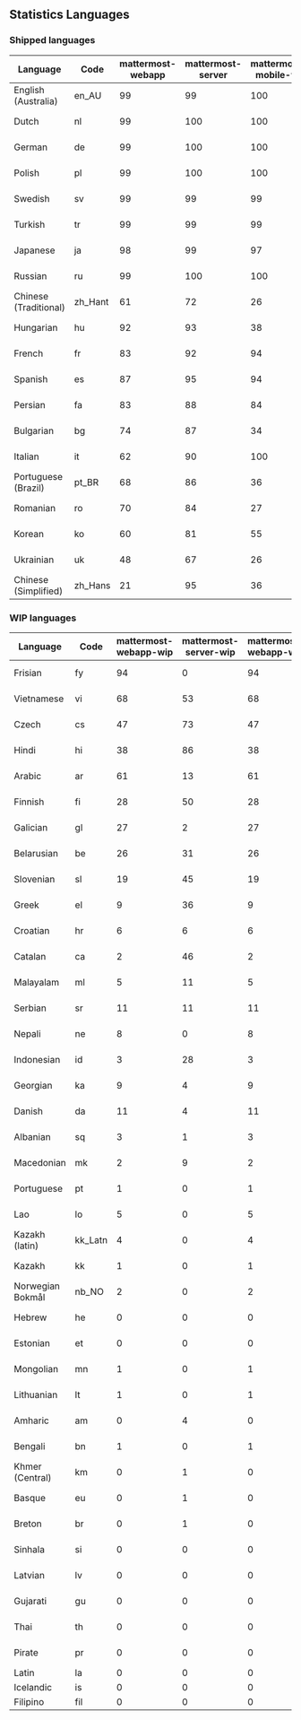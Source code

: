 ## Statistics Languages ##
###  Shipped languages  ###
|Language|Code|mattermost-webapp|mattermost-server|mattermost-mobile-v2|mattermost-desktop|focalboard-webapp|playbooks-webapp|Total|Last Modified|
|---|---|---|---|---|---|---|---|---|---|
|English (Australia)|en_AU| 99| 99| 100| 100| 100| 99| 99|2023-02-08T21:09:23.098490Z|
|Dutch|nl| 99| 100| 100| 100| 99| 99| 99|2023-02-08T21:10:14.206847Z|
|German|de| 99| 100| 100| 100| 100| 100| 99|2023-02-08T21:09:16.522274Z|
|Polish|pl| 99| 100| 100| 100| 100| 100| 99|2023-02-08T21:10:20.285584Z|
|Swedish|sv| 99| 99| 99| 100| 99| 98| 98|2023-02-08T21:10:45.732573Z|
|Turkish|tr| 99| 99| 99| 100| 99| 99| 98|2023-02-08T21:10:51.583512Z|
|Japanese|ja| 98| 99| 97| 99| 99| 98| 98|2023-02-08T21:10:01.516101Z|
|Russian|ru| 99| 100| 100| 100| 69| 59| 96|2023-02-08T21:10:39.422613Z|
|Chinese (Traditional)|zh_Hant| 61| 72| 26| 0| 92| 0| 87|2023-02-01T02:04:14.671318Z|
|Hungarian|hu| 92| 93| 38| 99| 92| 81| 87|2023-02-08T21:09:48.938921Z|
|French|fr| 83| 92| 94| 83| 86| 22| 84|2023-02-01T11:30:55.631046Z|
|Spanish|es| 87| 95| 94| 98| 33| 0| 83|2023-02-08T21:09:29.587214Z|
|Persian|fa| 83| 88| 84| 99| 27| 1| 78|2023-02-08T21:20:42.990091Z|
|Bulgarian|bg| 74| 87| 34| 0| 0| 0| 73|2023-02-01T11:30:37.455979Z|
|Italian|it| 62| 90| 100| 5| 64| 0| 71|2023-02-08T13:20:02.558018Z|
|Portuguese (Brazil)|pt_BR| 68| 86| 36| 44| 88| 0| 71|2023-02-01T11:31:20.843658Z|
|Romanian|ro| 70| 84| 27| 0| 0| 0| 68|2023-02-01T11:31:24.642090Z|
|Korean|ko| 60| 81| 55| 97| 92| 6| 66|2023-02-01T11:31:10.361591Z|
|Ukrainian|uk| 48| 67| 26| 67| 10| 0| 51|2023-02-08T21:09:21.605250Z|
|Chinese (Simplified)|zh_Hans| 21| 95| 36| 45| 67| 0| 45|2023-02-06T05:16:20.830318Z|
###  WIP languages  ###
|Language|Code|mattermost-webapp-wip|mattermost-server-wip|mattermost-webapp-wip|Total|Last Modified|
|---|---|---|---|---|---|--|
|Frisian|fy| 94| 0| 94| 62|2023-02-04T00:54:41.322334Z|
|Vietnamese|vi| 68| 53| 68| 59|2023-02-02T05:35:29.587822Z|
|Czech|cs| 47| 73| 47| 56|2023-02-03T10:41:47.526858Z|
|Hindi|hi| 38| 86| 38| 50|2023-02-02T05:30:09.470138Z|
|Arabic|ar| 61| 13| 61| 44|2023-02-02T05:26:34.539749Z|
|Finnish|fi| 28| 50| 28| 34|2023-01-28T03:27:43.338061Z|
|Galician|gl| 27| 2| 27| 32|2023-02-02T05:29:29.033319Z|
|Belarusian|be| 26| 31| 26| 27|2023-02-02T05:26:48.751657Z|
|Slovenian|sl| 19| 45| 19| 24|2023-01-28T03:31:36.696653Z|
|Greek|el| 9| 36| 9| 22|2023-01-23T11:30:04.120446Z|
|Croatian|hr| 6| 6| 6| 17|2023-02-02T05:30:22.864730Z|
|Catalan|ca| 2| 46| 2| 14|2023-01-20T12:30:20.847866Z|
|Malayalam|ml| 5| 11| 5| 13|2023-01-20T12:30:29.426169Z|
|Serbian|sr| 11| 11| 11| 13|2023-02-02T05:35:02.340885Z|
|Nepali|ne| 8| 0| 8| 11|2023-01-23T11:32:35.863162Z|
|Indonesian|id| 3| 28| 3| 11|2023-01-20T12:30:26.132977Z|
|Georgian|ka| 9| 4| 9| 8|2023-01-20T12:30:27.511376Z|
|Danish|da| 11| 4| 11| 8|2023-01-28T03:27:07.850420Z|
|Albanian|sq| 3| 1| 3| 8|2023-01-23T11:33:06.934782Z|
|Macedonian|mk| 2| 9| 2| 5|2023-02-01T04:39:43.307638Z|
|Portuguese|pt| 1| 0| 1| 4|2023-01-20T18:36:41.305583Z|
|Lao|lo| 5| 0| 5| 3|2023-01-28T03:29:57.636840Z|
|Kazakh (latin)|kk_Latn| 4| 0| 4| 3|2023-01-09T16:04:40.142668Z|
|Kazakh|kk| 1| 0| 1| 2|2023-01-20T12:30:28.434837Z|
|Norwegian Bokmål|nb_NO| 2| 0| 2| 2|2023-01-20T12:30:29.978200Z|
|Hebrew|he| 0| 0| 0| 1|2023-01-20T12:30:24.610278Z|
|Estonian|et| 0| 0| 0| 1|2022-06-16T11:17:55.844464Z|
|Mongolian|mn| 1| 0| 1| 1|2022-07-12T00:07:39.334203Z|
|Lithuanian|lt| 1| 0| 1| 1|2022-12-17T23:24:09.234041Z|
|Amharic|am| 0| 4| 0| 1|2020-07-04T19:22:35.416407Z|
|Bengali|bn| 1| 0| 1| 1|2022-06-18T00:07:36.707192Z|
|Khmer (Central)|km| 0| 1| 0| 0|2022-05-06T14:27:58.323957Z|
|Basque|eu| 0| 1| 0| 0|2021-06-22T14:46:44.626603Z|
|Breton|br| 0| 1| 0| 0|2022-10-20T14:33:30.929526Z|
|Sinhala|si| 0| 0| 0| 0|2022-10-24T11:26:43.423982Z|
|Latvian|lv| 0| 0| 0| 0|2022-12-17T23:24:22.390841Z|
|Gujarati|gu| 0| 0| 0| 0|2021-09-27T12:12:04.194601Z|
|Thai|th| 0| 0| 0| 0|2022-05-03T14:48:59.991556Z|
|Pirate|pr| 0| 0| 0| 0|2022-06-28T08:46:29.046651Z|
|Latin|la| 0| 0| 0| 0||
|Icelandic|is| 0| 0| 0| 0||
|Filipino|fil| 0| 0| 0| 0||
